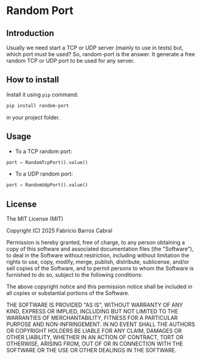# Random Port

## Introduction

Usually we need start a TCP or UDP server (mainly to use in tests) but, which
port must be used? So, random-port is the answer. It generate a free random
TCP or UDP port to be used for any server.

## How to install

Install it using `pip` command:

```bash
pip install random-port
```

in your project folder.

## Usage

-  To a TCP random port:

```python
port = RandomTcpPort().value()
```

- To a UDP random port:

```python
port = RandomUdpPort().value()
```


## License

The MIT License (MIT)

Copyright (C) 2025 Fabrício Barros Cabral

Permission is hereby granted, free of charge, to any person obtaining a copy
of this software and associated documentation files (the "Software"), to deal
in the Software without restriction, including without limitation the rights
to use, copy, modify, merge, publish, distribute, sublicense, and/or sell
copies of the Software, and to permit persons to whom the Software is
furnished to do so, subject to the following conditions:

The above copyright notice and this permission notice shall be included
in all copies or substantial portions of the Software.

THE SOFTWARE IS PROVIDED "AS IS", WITHOUT WARRANTY OF ANY KIND, EXPRESS OR
IMPLIED, INCLUDING BUT NOT LIMITED TO THE WARRANTIES OF MERCHANTABILITY,
FITNESS FOR A PARTICULAR PURPOSE AND NON-INFRINGEMENT. IN NO EVENT SHALL THE
AUTHORS OR COPYRIGHT HOLDERS BE LIABLE FOR ANY CLAIM, DAMAGES OR OTHER
LIABILITY, WHETHER IN AN ACTION OF CONTRACT, TORT OR OTHERWISE, ARISING FROM,
OUT OF OR IN CONNECTION WITH THE SOFTWARE OR THE USE OR OTHER DEALINGS IN THE
SOFTWARE.
